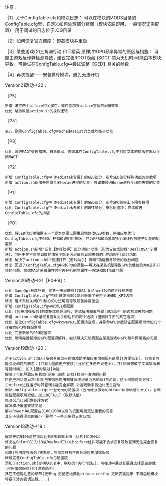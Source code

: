 注意：

［1］关于ConfigTable.cfg和模块日志：
    可以在模块的MODS目录的ConfigTable.cfg里，自定义如何处理部分官调（模块安装即用，一般情况无需配置）
    用于调试的日志位于LOG目录

［2］如何恢复官方调度：
    卸载模块并重启


［3］某些游戏(如三角洲行动 和平精英 原神)中GPU频率异常的原因与措施：
    可能由游戏反作弊检测导致，建议完善ROOT隐藏
    (SOC厂商为天玑时)可能由本模块导致，可尝试在ConfigTable.cfg中尝试调整【GED】相关的参数
    
［4］再次提醒——安装救砖模块，避免无法开机






  
Version21改动→22：

［P5］

    新增 清空两个oiface相关属性，或许能加强oiface官调的屏蔽效果
    优化 略微改进action.sh的操作逻辑
［P4］

    去冗 删除ConfigTable.cfg中SchedAssist的负载均衡子功能
［P3］

    优化 改进MAGT处理措施、日志输出，修改其在ConfigTable.cfg中对应文本的排版并默认关闭MAGT
［P2］

    新增 ConfigTable.cfg中［Mediatek专属］的GED部分，新增GED部分特殊功能的参数项
    新增 action.sh新增开启或关闭Horae进程的功能，尝试兼顾因Horae进程关闭而失效的功能
［P1］

    新增 ConfigTable.cfg中［Mediatek专属］的GED部分，新增GPU频率上下限参数项
    优化 ConfigTable.cfg中［Mediatek专属］的GPT部分，细化配置项；尝试改进ConfigTable.cfg的排版
［P0］

    优化 将GED代码单独置于一个脚本以便无需重启地修改GED参数，并相应地优化ConfigTable.cfg中GED、FPSGO说明和排版，并为FPSGO添置单独关闭线程放置子功能的配置项
    新增 action.sh新增"恢复【游戏助手】部分功能"功能（实为安装或卸载"DealCOSA"子模块），可用于在不影响调度的情况下恢复因屏蔽官调而失效的[游戏助手]部分功能
    修复 解决了action.sh中"便捷打开【游戏助手】页面"功能极易导致的误触问题
    修复 回退了ConfigTable.cfg中对GPU的调整——解决在某些机型导致GPU负载始终为0且不升频的问题，修改MAGT系统属性时不再开机删除属性——解决ROOT隐藏问题




Version20改动→21［P0-P9］：

    优化 GameOpt参数处理，可进一步屏蔽除[COSA-OiFace]外的官方线程放置
    新增 ConfigTable.cfg中针对联发科SOC部分新增了是否关闭GED_KPI选项
    修复 阻止系统关闭CPU核心的办法可能导致设备异常重启
    新增 ConfigTable.cfg中新添几项配置
    优化 [应用增强服务]的数据库处理流程，尝试解决概率导致[游戏助手]侧边栏消失的问题
    新增 action.sh新增恢复游戏助手侧边栏的两个选项（但删除了旧的其它选项）
    优化 细化ConfigTable.cfg中PowerHAL配置清空项，并删除GPU参数矫正配置项而增加几个详细的GPU参数配置项
    优化 完善新添的GPU配置项
    优化 继续完善新添的GPU配置项解释，尝试解决天玑机型在某些游戏中GPU频率异常高的问题


Version19改动→20：

    对于action.sh：加入[安装系统自带的游戏助手和应用增强服务选项](方便恢复)，且修复可能引发问题的疏忽：[并非为当前用户安装](比如在多用户设备上)，并[稍微修改了文本排版和等待时间]，加入[超时跳过]功能
    解决了可能导致应用状态(启用 冻结 卸载)检测不准确的问题
    矫正应用状态异常(明明已安装已启用却被系统记录为已卸载)的问题，这个问题可能导致：①oiface进程运行时其官调未能完全屏蔽 ②游戏助手侧边栏无法启动
    删除ConfigTable.cfg中一些无用的配置项（应用增强服务的oiface和稳帧组件开关），官调属性配置项可取值，加上DEFAULT（取默认值）
    修改oiface配置处理方式
    解决模块覆盖安装问题
    解决PowerHAL配置在8100/9000以后的机型可能无法重载的问题
    其它不值得注意的细节（删除了一些无用的日志反馈）


Version18改动→19：

    解除天玑9400温控锁以达到GPU频率上限（达到1612MHz）
    修复在ColorOS12/13或RealmeUI3/4上oiface组件可能不会被恢复导致官调无法完全恢复的问题
    如果[应用增强服务]被冻结，则每次开机不再处理应用增强服务
    继续完善ConfigTable.cfg的配置项
    添加了action.sh(即模块列表中，模块的"执行"按钮)，可在其中通过音量键选择是否卸载[应用增强服务]和[游戏助手]
    其它不值得注意的细节(更新jq 更彻底地简化oiface.config 更新安装提示 不再启动模块将要干涉的官调进程....)
